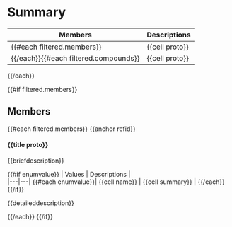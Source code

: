 # Summary

| Members | Descriptions |
|---|---|
{{#each filtered.members}}| {{cell proto}} | {{cell summary}} |
{{/each}}{{#each filtered.compounds}}| {{cell proto}} | {{cell summary}} |
{{/each}}

{{#if filtered.members}}
## Members

{{#each filtered.members}}
{{anchor refid}}
#### {{title proto}}

{{briefdescription}}

{{#if enumvalue}}
| Values | Descriptions |                  
|---|---|
{{#each enumvalue}}| {{cell name}} | {{cell summary}} |
{{/each}}
{{/if}}

{{detaileddescription}}

{{/each}}
{{/if}}
